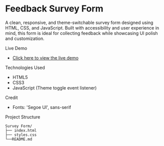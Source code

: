 # Feedback Survey Form

A clean, responsive, and theme-switchable survey form designed using HTML, CSS, and JavaScript. Built with accessibility and user experience in mind, this form is ideal for collecting feedback while showcasing UI polish and customization.


Live Demo
- [Click here to view the live demo](https://sayantan-pachal.github.io/FCC_Project/05.Survey%20Form)

Technologies Used
- HTML5
- CSS3
- JavaScript (Theme toggle event listener)

Credit
- Fonts: 'Segoe UI', sans-serif

Project Structure

```
Survey Form/
├── index.html
├── styles.css
└──README.md
```